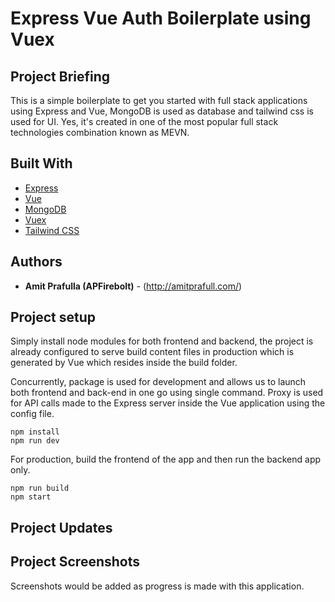 # Express Vue Auth Boilerplate using Vuex

## Project Briefing

This is a simple boilerplate to get you started with full stack applications using Express and Vue, MongoDB is used as database and tailwind css is used for UI. Yes, it's created in one of the most popular full stack technologies combination known as MEVN. 


## Built With

* [Express](https://expressjs.com/)
* [Vue](https://vuejs.org/)
* [MongoDB](https://www.mongodb.com/)
* [Vuex](https://vuex.vuejs.org/)
* [Tailwind CSS](https://tailwindcss.com/)

## Authors

* **Amit Prafulla (APFirebolt)** - (http://amitprafull.com/)

## Project setup

Simply install node modules for both frontend and backend, the project is already configured to serve build content files in production which is generated by Vue which resides inside the build folder.

Concurrently, package is used for development and allows us to launch both frontend and back-end in one go using single command. Proxy is used for API calls made to the Express server inside the Vue application using the config file.

```
npm install
npm run dev
```

For production, build the frontend of the app and then run the backend app only. 

```
npm run build
npm start
```

## Project Updates

## Project Screenshots

Screenshots would be added as progress is made with this application.
